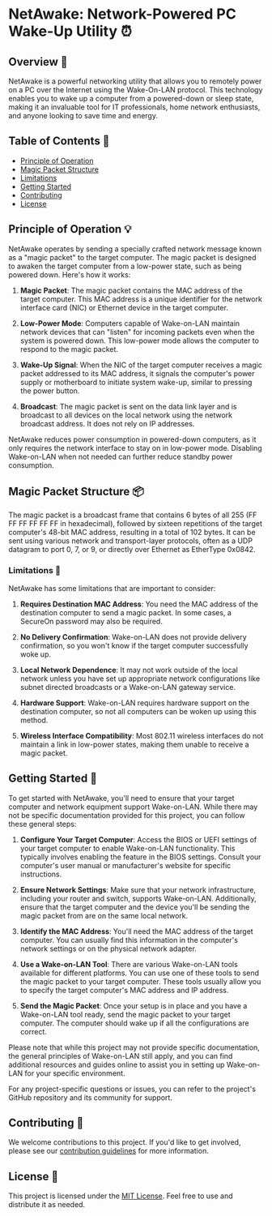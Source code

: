 # NetAwake: Network-Powered PC Wake-Up Utility ⏰

## Overview 📄

NetAwake is a powerful networking utility that allows you to remotely power on a PC over the Internet using the Wake-On-LAN protocol. This technology enables you to wake up a computer from a powered-down or sleep state, making it an invaluable tool for IT professionals, home network enthusiasts, and anyone looking to save time and energy.

## Table of Contents 📑

- [Principle of Operation](#principle-of-operation)
- [Magic Packet Structure](#magic-packet-structure)
- [Limitations](#limitations)
- [Getting Started](#getting-started)
- [Contributing](#contributing)
- [License](#license)

## Principle of Operation 💡

NetAwake operates by sending a specially crafted network message known as a "magic packet" to the target computer. The magic packet is designed to awaken the target computer from a low-power state, such as being powered down. Here's how it works:

1. **Magic Packet**: The magic packet contains the MAC address of the target computer. This MAC address is a unique identifier for the network interface card (NIC) or Ethernet device in the target computer.

2. **Low-Power Mode**: Computers capable of Wake-on-LAN maintain network devices that can "listen" for incoming packets even when the system is powered down. This low-power mode allows the computer to respond to the magic packet.

3. **Wake-Up Signal**: When the NIC of the target computer receives a magic packet addressed to its MAC address, it signals the computer's power supply or motherboard to initiate system wake-up, similar to pressing the power button.

4. **Broadcast**: The magic packet is sent on the data link layer and is broadcast to all devices on the local network using the network broadcast address. It does not rely on IP addresses.

NetAwake reduces power consumption in powered-down computers, as it only requires the network interface to stay on in low-power mode. Disabling Wake-on-LAN when not needed can further reduce standby power consumption.

## Magic Packet Structure 📦

The magic packet is a broadcast frame that contains 6 bytes of all 255 (FF FF FF FF FF FF in hexadecimal), followed by sixteen repetitions of the target computer's 48-bit MAC address, resulting in a total of 102 bytes. It can be sent using various network and transport-layer protocols, often as a UDP datagram to port 0, 7, or 9, or directly over Ethernet as EtherType 0x0842.

### Limitations 🛑

NetAwake has some limitations that are important to consider:

1. **Requires Destination MAC Address**: You need the MAC address of the destination computer to send a magic packet. In some cases, a SecureOn password may also be required.

2. **No Delivery Confirmation**: Wake-on-LAN does not provide delivery confirmation, so you won't know if the target computer successfully woke up.

3. **Local Network Dependence**: It may not work outside of the local network unless you have set up appropriate network configurations like subnet directed broadcasts or a Wake-on-LAN gateway service.

4. **Hardware Support**: Wake-on-LAN requires hardware support on the destination computer, so not all computers can be woken up using this method.

5. **Wireless Interface Compatibility**: Most 802.11 wireless interfaces do not maintain a link in low-power states, making them unable to receive a magic packet.

## Getting Started 🚀

To get started with NetAwake, you'll need to ensure that your target computer and network equipment support Wake-on-LAN. While there may not be specific documentation provided for this project, you can follow these general steps:

1. **Configure Your Target Computer**: Access the BIOS or UEFI settings of your target computer to enable Wake-on-LAN functionality. This typically involves enabling the feature in the BIOS settings. Consult your computer's user manual or manufacturer's website for specific instructions.

2. **Ensure Network Settings**: Make sure that your network infrastructure, including your router and switch, supports Wake-on-LAN. Additionally, ensure that the target computer and the device you'll be sending the magic packet from are on the same local network.

3. **Identify the MAC Address**: You'll need the MAC address of the target computer. You can usually find this information in the computer's network settings or on the physical network adapter.

4. **Use a Wake-on-LAN Tool**: There are various Wake-on-LAN tools available for different platforms. You can use one of these tools to send the magic packet to your target computer. These tools usually allow you to specify the target computer's MAC address and IP address.

5. **Send the Magic Packet**: Once your setup is in place and you have a Wake-on-LAN tool ready, send the magic packet to your target computer. The computer should wake up if all the configurations are correct.

Please note that while this project may not provide specific documentation, the general principles of Wake-on-LAN still apply, and you can find additional resources and guides online to assist you in setting up Wake-on-LAN for your specific environment.

For any project-specific questions or issues, you can refer to the project's GitHub repository and its community for support.

## Contributing 🤝

We welcome contributions to this project. If you'd like to get involved, please see our [contribution guidelines](CONTRIBUTING.md) for more information.

## License 📜

This project is licensed under the [MIT License](LICENSE). Feel free to use and distribute it as needed.
